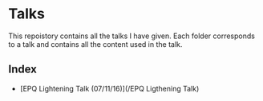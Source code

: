 # Talks
This repoistory contains all the talks I have given. Each folder corresponds to a talk and contains all the content used in the talk.

## Index
+ [EPQ Lightening Talk (07/11/16)](/EPQ Ligthening Talk)
